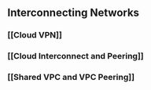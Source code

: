 

## Interconnecting Networks

### [[Cloud VPN]]


### [[Cloud Interconnect and Peering]]


### [[Shared VPC and VPC Peering]]
